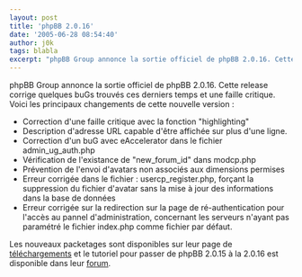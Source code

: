 ```yaml
---
layout: post
title: 'phpBB 2.0.16'
date: '2005-06-28 08:54:40'
author: j0k
tags: blabla
excerpt: "phpBB Group annonce la sortie officiel de phpBB 2.0.16. Cette release corrige quelques buGs trouvés ces derniers temps et une faille critique."
---
```


phpBB Group annonce la sortie officiel de phpBB 2.0.16. Cette release corrige quelques buGs trouvés ces derniers temps et une faille critique.      Voici les principaux changements de cette nouvelle version :

* Correction d'une faille critique avec la fonction "highlighting"
* Description d'adresse URL capable d'être affichée sur plus d'une ligne.
* Correction d'un buG avec eAccelerator dans le fichier admin_ug_auth.php
* Vérification de l'existance de "new_forum_id" dans modcp.php
* Prévention de l'envoi d'avatars non associés aux dimensions permises
* Erreur corrigée dans le fichier : usercp_register.php, forçant la suppression du fichier d'avatar sans la mise à jour des informations dans la base de données
* Erreur corrigée sur la redirection sur la page de ré-authentication pour l'accès au pannel d'administration, concernant les serveurs n'ayant pas paramétré le fichier index.php comme fichier par défaut.

Les nouveaux packetages sont disponibles sur leur page de [téléchargements](http://www.phpbb.com/downloads.php) et le tutoriel pour passer de phpBB 2.0.15 à la 2.0.16 est disponible dans leur [forum](http://www.phpbb.com/phpBB/viewtopic.php?t=301712).
